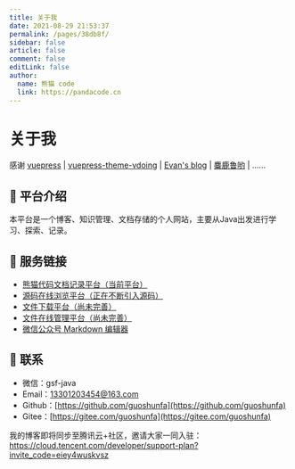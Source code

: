 ```yaml
---
title: 关于我
date: 2021-08-29 21:53:37
permalink: /pages/38db8f/
sidebar: false
article: false
comment: false
editLink: false
author: 
  name: 熊猫 code
  link: https://pandacode.cn
---
```


# 关于我

感谢 [vuepress](https://vuepress.vuejs.org/zh/) | [vuepress-theme-vdoing](https://doc.xugaoyi.com/) | [Evan's blog](https://xugaoyi.com/) | [麋鹿鲁哟](https://miluluyo.github.io/vdoingBlog/) | ......

## 🌲 平台介绍

本平台是一个博客、知识管理、文档存储的个人网站，主要从Java出发进行学习、探索、记录。

## 🌹 服务链接

- [熊猫代码文档记录平台（当前平台）](https://pandacode.cn/)
- [源码在线浏览平台（正在不断引入源码）](http://coderead.pandacode.cn:82/)
- [文件下载平台（尚未完善）](http://file.download.pandacode.cn:81/)
- [文件在线管理平台（尚未完善）](http://file2.pandacode.cn:81/)
- [微信公众号 Markdown 编辑器](https://wechat.pandacode.cn/)

## 📮 联系

- 微信：gsf-java
- Email：13301203454@163.com
- Github：[https://github.com/guoshunfa](https://github.com/guoshunfa)
- Gitee：[https://gitee.com/guoshunfa](https://gitee.com/guoshunfa)


我的博客即将同步至腾讯云+社区，邀请大家一同入驻：https://cloud.tencent.com/developer/support-plan?invite_code=eiey4wuskvsz